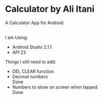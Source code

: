 # Calculator by Ali Itani
<p>A Calculator App for Android.<br><br>

I am Using:

<ul>
  <li>Android Studio 2.1.1</li>
  <li>API 23</li>
</ul></p>

Things I still need to add:
<ul>
  <li>DEL CLEAR function.</li> 
  <li>Decimal numbers</li> Done
  <li>Numbers to show on screen when tapped.</li>  Done
